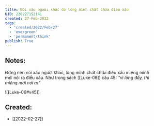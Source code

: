 ```yaml
---
title: Nói xấu người khác do lòng mình chất chứa điều xấu
UID: 220227152141
created: 27-Feb-2022
tags:
  - 'created/2022/Feb/27'
  - 'evergreen'
  - 'permanent/think'
publish: True
---
```

## Notes:
Đừng nên nói xấu người khác, lòng mình chất chứa điều xấu miệng mình mới nói ra điều xấu. Như trong sách [[Luke-06]] câu 45: *"vì lòng đầy, thì miệng mới nói ra"*

![[Luke-06#v45]]

## Created:
- [[2022-02-27]]
